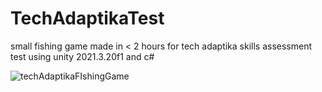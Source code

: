 # TechAdaptikaTest
small fishing game made in < 2 hours for tech adaptika skills assessment test using unity 2021.3.20f1 and c#




![techAdaptikaFIshingGame](https://user-images.githubusercontent.com/3610046/234968937-984cee10-a5e3-42c2-87c0-93870062bdec.png)
